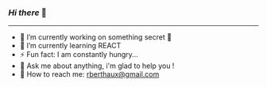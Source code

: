 ### *Hi there* 👋

---

- 🔭 I’m currently working on something secret :speak_no_evil:
- 🌱 I’m currently learning REACT
- ⚡ Fun fact: I am constantly hungry...
- :thought_balloon: Ask me about anything, i'm glad to help you !
- :love_letter: How to reach me: rberthaux@gmail.com 
